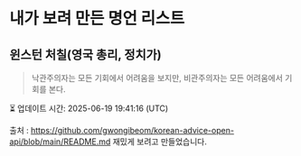 # 내가 보려 만든 명언 리스트

##  윈스턴 처칠(영국 총리, 정치가)
> 낙관주의자는 모든 기회에서 어려움을 보지만, 비관주의자는 모든 어려움에서 기회를 본다.


⏳ 업데이트 시간: 2025-06-19 19:41:16 (UTC)

출처 : https://github.com/gwongibeom/korean-advice-open-api/blob/main/README.md
재밌게 보려고 만들었습니다.
